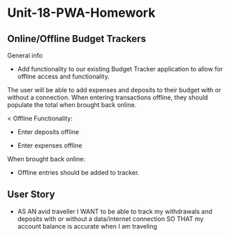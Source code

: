 # Unit-18-PWA-Homework

## Online/Offline Budget Trackers

General info

* Add functionality to our existing Budget Tracker application to allow for offline access and functionality.

The user will be able to add expenses and deposits to their budget with or without a connection. When entering transactions offline, they should populate the total when brought back online.

< Offline Functionality:

  * Enter deposits offline

  * Enter expenses offline

When brought back online:

  * Offline entries should be added to tracker.
## User Story
* AS AN avid traveller
I WANT to be able to track my withdrawals and deposits with or without a data/internet connection
SO THAT my account balance is accurate when I am traveling

